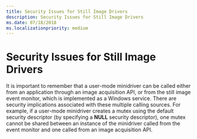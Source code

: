 ```yaml
---
title: Security Issues for Still Image Drivers
description: Security Issues for Still Image Drivers
ms.date: 07/18/2018
ms.localizationpriority: medium
---
```


# Security Issues for Still Image Drivers

It is important to remember that a user-mode minidriver can be called either from an application through an image acquisition API, or from the still image event monitor, which is implemented as a Windows service. There are security implications associated with these multiple calling sources. For example, if a user-mode minidriver creates a mutex using the default security descriptor (by specifying a **NULL** security descriptor), one mutex cannot be shared between an instance of the minidriver called from the event monitor and one called from an image acquisition API.
